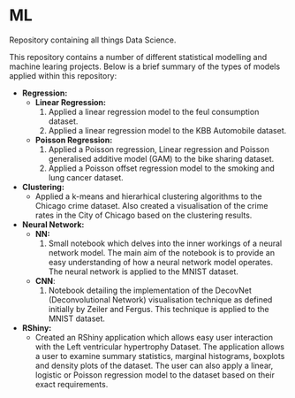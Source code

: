 # ML
Repository containing all things Data Science.

This repository contains a number of different statistical modelling and machine learing projects. Below is a brief summary of the types of models applied within this repository:

- **Regression:**
  - **Linear Regression:**
    1. Applied a linear regression model to the feul consumption dataset. 
    2. Applied a linear regression model to the KBB Automobile dataset.
  - **Poisson Regression:**
    1. Applied a Poisson regression, Linear regression and Poisson generalised additive model (GAM) to the bike sharing dataset. 
    2. Applied a Poisson offset regression model to the smoking and lung cancer dataset.  
- **Clustering:**
  - Applied a k-means and hierarhical clustering algorithms to the Chicago crime dataset. Also created a visualisation of the crime rates in the City of Chicago based on the clustering results. 
- **Neural Network:**
  - **NN:**
    1. Small notebook which delves into the inner workings of a neural network model. The main aim of the notebook is to provide an easy understanding of how a neural network model operates. The neural network is applied to the MNIST dataset. 
  - **CNN**:
    1. Notebook detailing the implementation of the DecovNet (Deconvolutional Network) visualisation technique as defined initially by Zeiler and Fergus. This technique is applied to the MNIST dataset. 
- **RShiny:**
  - Created an RShiny application which allows easy user interaction with the Left ventricular hypertrophy Dataset. The application allows a user to examine summary statistics, marginal histograms, boxplots and density plots of the dataset. The user can also apply a linear, logistic or Poisson regression model to the dataset based on their exact requirements. 
